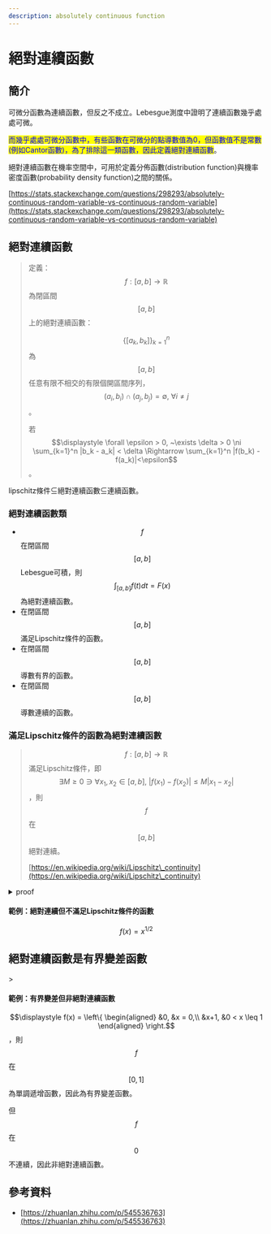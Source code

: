 ```yaml
---
description: absolutely continuous function
---
```


# 絕對連續函數

## 簡介

可微分函數為連續函數，但反之不成立。Lebesgue測度中證明了連續函數幾乎處處可微。

<mark style="color:blue;">而幾乎處處可微分函數中，有些函數在可微分的點導數值為0，但函數值不是常數(例如Cantor函數)，為了排除這一類函數，因此定義絕對連續函數</mark>。

絕對連續函數在機率空間中，可用於定義分佈函數(distribution function)與機率密度函數(probability density function)之間的關係。

[https://stats.stackexchange.com/questions/298293/absolutely-continuous-random-variable-vs-continuous-random-variable](https://stats.stackexchange.com/questions/298293/absolutely-continuous-random-variable-vs-continuous-random-variable)

## 絕對連續函數

> 定義：$$f: [a,b] \rightarrow \mathbb{R}$$為閉區間$$[a,b]$$上的絕對連續函數：
>
> $$\{[a_k, b_k]\}_{k=1}^n$$為$$[a,b]$$任意有限不相交的有限個開區間序列，$$(a_i, b_i) \cap (a_j, b_j )=\emptyset, ~\forall i \neq j$$。
>
> 若$$\displaystyle \forall \epsilon > 0, ~\exists \delta > 0 \ni \sum_{k=1}^n |b_k - a_k| < \delta \Rightarrow \sum_{k=1}^n |f(b_k) - f(a_k)|<\epsilon$$。

lipschitz條件⊆絕對連續函數⊆連續函數。

### 絕對連續函數類

* $$f$$在閉區間$$[a,b]$$ Lebesgue可積，則$$\displaystyle \int_{[a,b]} f(t)dt= F(x)$$為絕對連續函數。
* 在閉區間$$[a,b]$$滿足Lipschitz條件的函數。
* 在閉區間$$[a,b]$$導數有界的函數。
* 在閉區間$$[a,b]$$導數連續的函數。

### 滿足Lipschitz條件的函數為絕對連續函數

> $$f: [a,b] \rightarrow \mathbb{R}$$滿足Lipschitz條件，即$$\exists M \geq 0 \ni \forall x_1, x_2 \in [a,b], ~ |f(x_1) - f(x_2)| \leq M |x_1 - x_2|$$，則$$f$$在$$[a,b]$$絕對連續。
>
> [https://en.wikipedia.org/wiki/Lipschitz\_continuity](https://en.wikipedia.org/wiki/Lipschitz\_continuity)

<details>

<summary>proof</summary>

取$$[a,b]$$中任意有限個不相交的開區間$$(a_i, b_i), ~i=1,2,\dots, n$$。

由Lipschitz條件得$$\exists m_i \geq 0 \ni |f(a_i) - f(b_i)| \leq m_i|a_i - b_i|, ~ i=1,2,\dots, n$$

因此$$\forall \epsilon > 0$$ 取$$\delta = \frac{\epsilon}{\max(m_1, \dots, m_n)}$$，只要$$\sum_{i=1}^n |a_i -b_i| < \delta$$，

可得$$\sum_{i=1}^n |f(a_i - f(b_i)| \leq sum_{i=1}^m  |a_i - b_i| \leq \max(m_1, \dots ,m_n) \cdot \delta \leq \epsilon$$&#x20;

(QED)

</details>

#### 範例：絕對連續但不滿足Lipschitz條件的函數

$$f(x) = x^{1/2}$$

## 絕對連續函數是有界變差函數

\>

#### 範例：有界變差但非絕對連續函數

$$\displaystyle f(x) = \left\{ \begin{aligned} &0, &x = 0,\\ &x+1, &0 < x \leq 1 \end{aligned}  \right.$$，則$$f$$在$$[0,1]$$為單調遞增函數，因此為有界變差函數。

但$$f$$在$$0$$不連續，因此非絕對連續函數。

## 參考資料

* [https://zhuanlan.zhihu.com/p/545536763](https://zhuanlan.zhihu.com/p/545536763)
